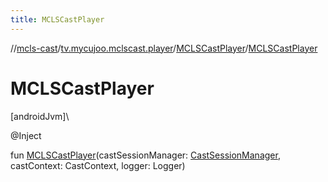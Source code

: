 ```yaml
---
title: MCLSCastPlayer
---
```

//[mcls-cast](../../../index.html)/[tv.mycujoo.mclscast.player](../index.html)/[MCLSCastPlayer](index.html)/[MCLSCastPlayer](-m-c-l-s-cast-player.html)



# MCLSCastPlayer



[androidJvm]\




@Inject



fun [MCLSCastPlayer](-m-c-l-s-cast-player.html)(castSessionManager: [CastSessionManager](../../tv.mycujoo.mclscast.manager/-cast-session-manager/index.html), castContext: CastContext, logger: Logger)




